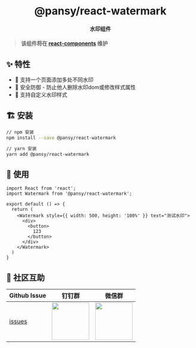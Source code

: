<h1 align="center">@pansy/react-watermark</h1>

<h4 align="center">水印组件<h4>

> 该组件将在 [react-components](https://github.com/pansyjs/react-components) 维护

## ✨ 特性

* 🚀 支持一个页面添加多处不同水印
* 🌈 安全防御 - 防止他人删除水印dom或修改样式属性
* 🐠 支持自定义水印样式

## 🏗 安装

```sh
// npm 安装
npm install --save @pansy/react-watermark

// yarn 安装
yarn add @pansy/react-watermark
```

## 🔨 使用

```
import React from 'react';
import Watermark from '@pansy/react-watermark';

export default () => {
  return (
    <Watermark style={{ width: 500, height: '100%' }} text="测试水印">
      <div>
        <button>
          123
        </button>
      </div>
    </Watermark>
  )
}
```

## 🌟 社区互助

| Github Issue                                      | 钉钉群                                                                                     | 微信群                                                                                   |
| ------------------------------------------------- | ------------------------------------------------------------------------------------------ | ---------------------------------------------------------------------------------------- |
| [issues](https://github.com/pansyjs/react-watermark/issues) | <img src="https://github.com/alitajs/alita/blob/master/public/dingding.png" width="100" /> | <img src="https://github.com/alitajs/alita/blob/master/public/wechat.png" width="100" /> |
